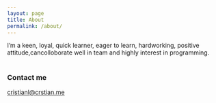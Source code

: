 ```yaml
---
layout: page
title: About
permalink: /about/
---
```


I’m a keen, loyal, quick learner, eager to learn, hardworking, positive attitude,cancolloborate well in team and highly interest in programming.

#
### Contact me

[cristianl@crstian.me](mailto:cristianl@crstian.me)
